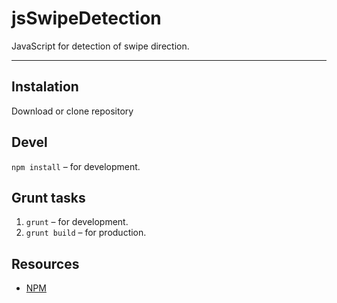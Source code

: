 # jsSwipeDetection

JavaScript for detection of swipe direction.

---

## Instalation

Download or clone repository

## Devel
```npm install``` – for development.

## Grunt tasks

1. ```grunt``` – for development.
2. ```grunt build``` – for production.

## Resources

-   [NPM](https://www.npmjs.com/)